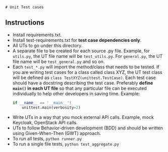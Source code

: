     # Unit Test cases

## Instructions
 - Install requirements.txt.
 - Install test-requirements.txt for **test case dependencies only**.
 - All UTs to go under this directory.
 - A separate file to be created for each source .py file. Example, for ```utils.py```, the UT file name will be ```test_utils.py```. For ```general.py```, the UT file name will be ```test_general.py``` and so on.
 - Each ```test_*.py``` will import the method/class that needs to be tested.
    If you are writing test cases for a class called class XYZ, the UT test class will be defined as ```class TestXYZ(unittest.TestCase)```.
    Each test case should have a docstring describing the test case.
    Preferably **define ```main()``` in each UT file** so that any particular file can be executed individually to help other developers in saving time.
    Example:
    ```python
    if __name__ == '__main__':
        unittest.main(verbosity=2)
    ```
 - Write UTs in a way that you mock external API calls. Example, mock Keycloak, OpenStack API calls.
 - UTs to follow Behavior-driven development (BDD) and should be written using Given-When-Then (GWT) approach.
 - To run all tests, ```python runner.py```
 - To run a single file tests, ```python test_aggregate.py```
